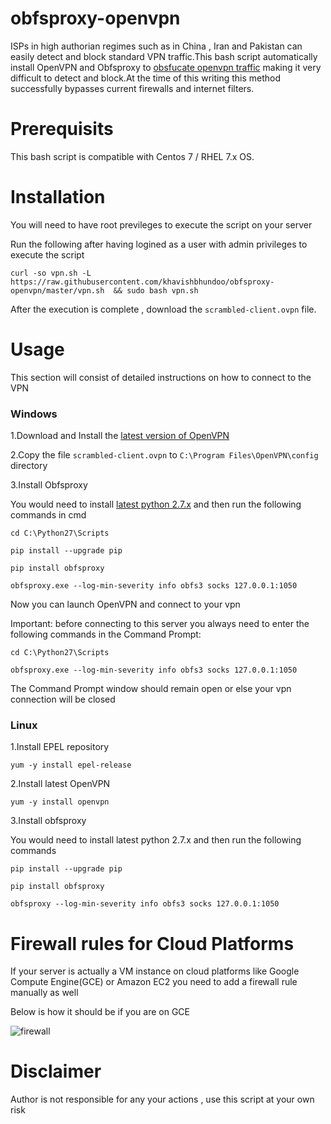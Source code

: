 # obfsproxy-openvpn
ISPs in high authorian regimes such as in China , Iran and Pakistan can easily detect and block standard VPN traffic.This bash script automatically install OpenVPN and  Obfsproxy to [obsfucate openvpn traffic](https://community.openvpn.net/openvpn/wiki/TrafficObfuscation) making it very difficult to detect and block.At the time of this writing this method successfully bypasses current firewalls and internet filters.

# Prerequisits
This bash script is compatible with Centos 7 / RHEL 7.x OS. 

# Installation

You will need to have root previleges to execute the script on your server

Run the following after having logined as a user with admin privileges to execute the script

`curl -so vpn.sh -L  https://raw.githubusercontent.com/khavishbhundoo/obfsproxy-openvpn/master/vpn.sh  && sudo bash vpn.sh`


After the execution is complete , download the `scrambled-client.ovpn` file.

# Usage
This section will consist of detailed instructions on how to connect to the VPN 

### Windows
1.Download and Install the [latest version of OpenVPN](https://openvpn.net/index.php/open-source/downloads.html)

2.Copy the file `scrambled-client.ovpn` to `C:\Program Files\OpenVPN\config` directory

3.Install Obfsproxy

You would need to install [latest python 2.7.x](https://www.python.org/downloads/) and then run the following commands in cmd

`cd C:\Python27\Scripts` 

`pip install --upgrade pip` 

`pip install obfsproxy` 

`obfsproxy.exe --log-min-severity info obfs3 socks 127.0.0.1:1050`

Now you can launch OpenVPN and connect to your vpn

Important: before connecting to this server you always need to enter the following commands in the Command Prompt:

`cd C:\Python27\Scripts`

`obfsproxy.exe --log-min-severity info obfs3 socks 127.0.0.1:1050`

The Command Prompt window should remain open or else your vpn connection will be closed

### Linux

1.Install EPEL repository

`yum -y install epel-release`

2.Install latest OpenVPN

`yum -y install openvpn` 

3.Install obfsproxy

You would need to install latest python 2.7.x and then run the following commands

`pip install --upgrade pip` 

`pip install obfsproxy` 
 
`obfsproxy --log-min-severity info obfs3 socks 127.0.0.1:1050`

# Firewall rules for Cloud Platforms

If your server is actually a VM instance on cloud platforms like Google Compute Engine(GCE) or Amazon EC2 you need to add a firewall rule manually as well

Below is how it should be if you are on GCE

![firewall](https://github.com/khavishbhundoo/obfsproxy-openvpn/blob/master/firewalld.png)


# Disclaimer
Author is not responsible for any your actions , use this script at your own risk
